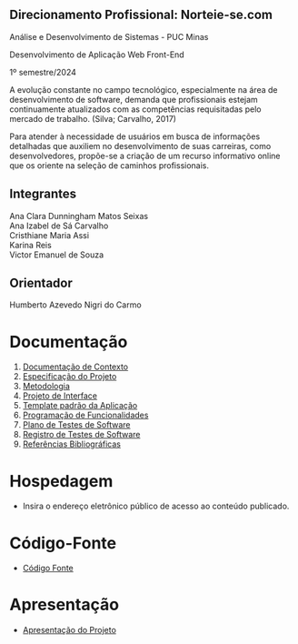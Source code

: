 ## Direcionamento Profissional: Norteie-se.com

Análise e Desenvolvimento de Sistemas - PUC Minas

Desenvolvimento de Aplicação Web Front-End

1º semestre/2024

A evolução constante no campo tecnológico, especialmente na área de 
desenvolvimento de software, demanda que profissionais estejam continuamente 
atualizados com as competências requisitadas pelo mercado de trabalho. (Silva; 
Carvalho, 2017)

Para atender à necessidade de usuários em busca de informações detalhadas que 
auxiliem no desenvolvimento de suas carreiras, como desenvolvedores, propõe-se a 
criação de um recurso informativo online que os oriente na seleção de caminhos 
profissionais.

## Integrantes

Ana Clara Dunningham Matos Seixas <br>
Ana Izabel de Sá Carvalho <br>
Cristhiane Maria Assi <br>
Karina Reis <br>
Victor Emanuel de Souza <br>


## Orientador

Humberto Azevedo Nigri do Carmo


# Documentação

<ol>
<li><a href="documentos/01-Documentação de Contexto.md"> Documentação de Contexto</a></li>
<li><a href="documentos/02-Especificação do Projeto.md"> Especificação do Projeto</a></li>
<li><a href="documentos/03-Metodologia.md"> Metodologia</a></li>
<li><a href="documentos/04-Projeto de Interface.md"> Projeto de Interface</a></li>
<li><a href="documentos/05-Template padrão da Aplicação.md"> Template padrão da Aplicação</a></li>
<li><a href="documentos/06-Programação de Funcionalidades.md"> Programação de Funcionalidades</a></li>
<li><a href="documentos/07-Plano de Testes de Software.md"> Plano de Testes de Software</a></li>
<li><a href="documentos/08-Registro de Testes de Software.md"> Registro de Testes de Software</a></li>
<li><a href="documentos/09-Referências Bibliográficas.md"> Referências Bibliográficas</a></li>
</ol>

# Hospedagem

* Insira o endereço eletrônico público de acesso ao conteúdo publicado. 

# Código-Fonte

* <a href="codigo-fonte/README.md">Código Fonte</a>

# Apresentação

* <a href="apresentacao/README.md">Apresentação do Projeto</a>

